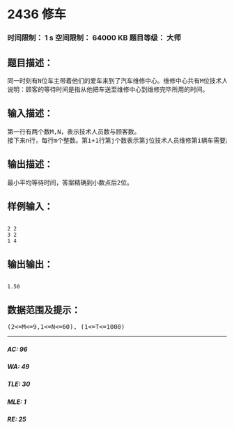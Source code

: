 # 2436 修车   
### 时间限制： 1 s     空间限制： 64000 KB     题目等级： 大师  
## 题目描述：  

<pre>
同一时刻有N位车主带着他们的爱车来到了汽车维修中心。维修中心共有M位技术人员，不同的技术人员对不同的车进行维修所用的时间是不同的。现在需要安排这M位技术人员所维修的车及顺序，使得顾客平均等待的时间最小。
说明：顾客的等待时间是指从他把车送至维修中心到维修完毕所用的时间。
</pre>
  
  
## 输入描述：  

<pre>
第一行有两个数M,N，表示技术人员数与顾客数。
接下来n行，每行m个整数。第i+1行第j个数表示第j位技术人员维修第i辆车需要用的时间T。
</pre>
  
  
## 输出描述：  

<pre>
最小平均等待时间，答案精确到小数点后2位。
</pre>
  
  
## 样例输入：  

<pre><code>
2 2
3 2
1 4
</code></pre>
  
  
## 输出输出：  

<pre><code>
1.50
</code></pre>
  
  
## 数据范围及提示：  

<pre>
(2<=M<=9,1<=N<=60), (1<=T<=1000)
</pre>
  
  
***  

##### AC: 96  
##### WA: 49  
##### TLE: 30  
##### MLE: 1  
##### RE: 25  
